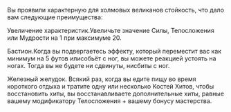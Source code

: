 Вы проявили характерную для холмовых великанов стойкость, что дало вам следующие преимущества:

Увеличение характеристик.Увеличьте значение Силы, Телосложения или Мудрости на 1 при максимуме 20.

Бастион.Когда вы подвергаетесь эффекту, который переместит вас как минимум на 5 футов илисобьёт с ног, вы можете реакцией устоять на ногах. Тогда вы не будете ни сдвинуты, нисбиты с ног.

Железный желудок. Всякий раз, когда вы едите пищу во время короткого отдыха и тратите одну или несколько Костей Хитов, чтобы восстановить хиты, вы восстанавливаете дополнительные хиты, равные вашему модификатору Телосложения + вашему бонусу мастерства.